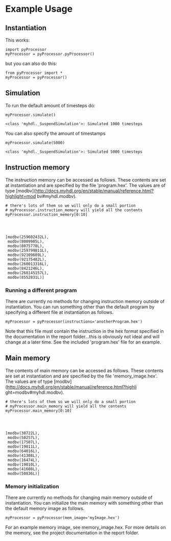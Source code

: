 
# Example Usage

## Instantiation

This works:


    import pyProcessor
    myProcessor = pyProcessor.pyProcessor()

but you can also do this:


    from pyProcessor import *
    myProcessor = pyProcessor()

## Simulation

To run the default amount of timesteps do:


    myProcessor.simulate()

    <class 'myhdl._SuspendSimulation'>: Simulated 1000 timesteps


You can also specify the amount of timestamps


    myProcessor.simulate(5000)

    <class 'myhdl._SuspendSimulation'>: Simulated 5000 timesteps


## Instruction memory

The instruction memory can be accessed as follows. These contents are set at
instantiation and are specified by the file 'program.hex'. The values are of
type [modbv](http://docs.myhdl.org/en/stable/manual/reference.html?highlight=mod
bv#myhdl.modbv).


    # there's lots of them so we will only do a small portion
    # myProcessor.instruction_memory will yield all the contents
    myProcessor.instruction_memory[0:10]




    [modbv(259602432L),
     modbv(8009985L),
     modbv(8075778L),
     modbv(259799811L),
     modbv(92109689L),
     modbv(92175482L),
     modbv(260013316L),
     modbv(8421246L),
     modbv(260145157L),
     modbv(8552831L)]



### Running a different program

There are currently no methods for changing instruction memory outside of
instantiation. You can run something other than the default program by
specifying a different file at instantiation as follows.


    myProcessor = pyProcessor(instructions='anotherProgram.hex')

Note that this file must contain the instruction in the hex format specified in
the documentation in the report folder...this is obviously not ideal and will
change at a later time. See the included 'program.hex' file for an example.

## Main memory

The contents of main memory can be accessed as follows. These contents are set
at instantiation and are specified by the file 'memory_image.hex'. The values
are of type [modbv](http://docs.myhdl.org/en/stable/manual/reference.html?highli
ght=modbv#myhdl.modbv).


    # there's lots of them so we will only do a small portion
    # myProcessor.main_memory will yield all the contents
    myProcessor.main_memory[0:10]




    [modbv(30722L),
     modbv(50257L),
     modbv(17507L),
     modbv(19011L),
     modbv(64016L),
     modbv(41308L),
     modbv(16474L),
     modbv(19010L),
     modbv(41608L),
     modbv(50836L)]



### Memory initialization

There are currently no methods for changing main memory outside of
instantiation. You can initialize the main memory with something other than the
default memory image as follows.


    myProcessor = pyProcessor(mem_image='myImage.hex')

For an example memory image, see memory_image.hex. For more details on the
memory, see the project documentation in the report folder.
